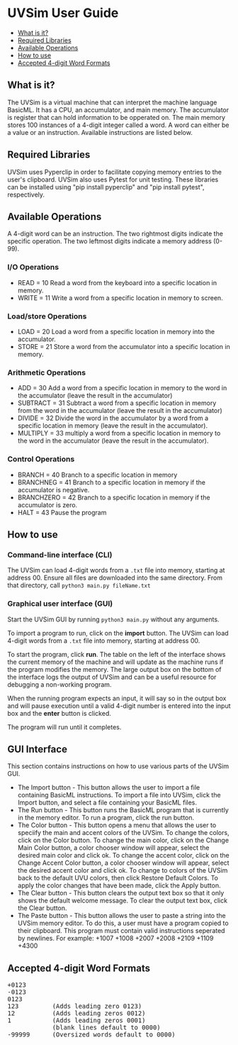 # UVSim User Guide

- [What is it?](#what-is-it)
- [Required Libraries](#required-libraries)
- [Available Operations](#available-operations)
- [How to use](#how-to-use)
- [Accepted 4-digit Word Formats](#accepted-4-digit-word-formats)

## What is it?
The UVSim is a virtual machine that can interpret the machine language BasicML. It has a CPU, an accumulator, and main memory. The accumulator is register that can hold information to be opperated on. The main memory stores 100 instances of a 4-digit integer called a word. A word can either be a value or an instruction. Available instructions are listed below.

## Required Libraries
UVSim uses Pyperclip in order to facilitate copying memory entries to the user's clipboard. UVSim also uses Pytest for unit testing. These libraries can be installed using "pip install pyperclip" and "pip install pytest", respectively.

## Available Operations
A 4-digit word can be an instruction. The two rightmost digits indicate the specific operation. The two leftmost digits indicate a memory address (0-99).
### I/O Operations
* READ = 10 Read a word from the keyboard into a specific location in memory.
* WRITE = 11 Write a word from a specific location in memory to screen.

### Load/store Operations
* LOAD = 20 Load a word from a specific location in memory into the accumulator.
* STORE = 21 Store a word from the accumulator into a specific location in memory.

### Arithmetic Operations
* ADD = 30 Add a word from a specific location in memory to the word in the accumulator (leave the result in the accumulator)
* SUBTRACT = 31 Subtract a word from a specific location in memory from the word in the accumulator (leave the result in the accumulator)
* DIVIDE = 32 Divide the word in the accumulator by a word from a specific location in memory (leave the result in the accumulator).
* MULTIPLY = 33 multiply a word from a specific location in memory to the word in the accumulator (leave the result in the accumulator).

### Control Operations
* BRANCH = 40 Branch to a specific location in memory
* BRANCHNEG = 41 Branch to a specific location in memory if the accumulator is negative.
* BRANCHZERO = 42 Branch to a specific location in memory if the accumulator is zero.
* HALT = 43 Pause the program

## How to use
### Command-line interface (CLI)
The UVSim can load 4-digit words from a `.txt` file into memory, starting at address 00. Ensure all files are downloaded into the same directory. From that directory, call `python3 main.py fileName.txt`

### Graphical user interface (GUI)
Start the UVSim GUI by running `python3 main.py` without any arguments.

To import a program to run, click on the __import__ button. The UVSim can load 4-digit words from a `.txt` file into memory, starting at address 00.

To start the program, click __run__. The table on the left of the interface shows the current memory of the machine and will update as the machine runs if the program modifies the memory. The large output box on the bottom of the interface logs the output of UVSim and can be a useful resource for debugging a non-working program.

When the running program expects an input, it will say so in the output box and will pause execution until a valid 4-digit number is entered into the input box and the __enter__ button is clicked.

The program will run until it completes.

## GUI Interface
This section contains instructions on how to use various parts of the UVSim GUI.
* The Import button - This button allows the user to import a file containing BasicML instructions. To import a file into UVSim, click the Import button, and select a file containing your BasicML files.
* The Run button - This button runs the BasicML program that is currently in the memory editor. To run a program, click the run button.
* The Color button - This button opens a menu that allows the user to speciify the main and accent colors of the UVSim. To change the colors, click on the Color button. To change the main color, click on the Change Main Color button, a color chooser window will appear, select the desired main color and click ok. To change the accent color, click on the Change Accent Color button, a color chooser window will appear, select the desired accent color and click ok. To change to colors of the UVSim back to the default UVU colors, then click Restore Default Colors. To apply the color changes that have been made, click the Apply button.
* The Clear button - This button clears the output text box so that it only shows the default welcome message. To clear the output text box, click the Clear button.
* The Paste button - This button allows the user to paste a string into the UVSim memory editor. To do this, a user must have a program copied to their clipboard. This program must contain valid instructions seperated by newlines. For example: 
+1007
+1008
+2007
+2008
+2109
+1109
+4300

## Accepted 4-digit Word Formats
<pre>+0123
-0123
0123
123         (Adds leading zero 0123)
12          (Adds leading zeros 0012)
1           (Adds leading zeros 0001)
            (blank lines default to 0000)
-99999      (Oversized words default to 0000)  </pre>
